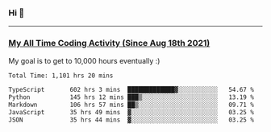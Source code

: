 ### Hi 🙂

---

### <a href="https://wakatime.com/@Eroxl">My All Time Coding Activity (Since Aug 18th 2021)</a>
My goal is to get to 10,000 hours eventually :)
<!--START_SECTION:waka-->

```txt
Total Time: 1,101 hrs 20 mins

TypeScript       602 hrs 3 mins  █████████████▓░░░░░░░░░░░   54.67 %
Python           145 hrs 12 mins ███▒░░░░░░░░░░░░░░░░░░░░░   13.19 %
Markdown         106 hrs 57 mins ██▒░░░░░░░░░░░░░░░░░░░░░░   09.71 %
JavaScript       35 hrs 49 mins  ▓░░░░░░░░░░░░░░░░░░░░░░░░   03.25 %
JSON             35 hrs 44 mins  ▓░░░░░░░░░░░░░░░░░░░░░░░░   03.25 %
```

<!--END_SECTION:waka-->
